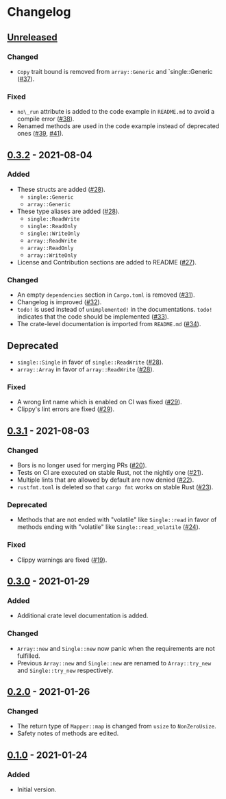 # Changelog

## [Unreleased]
### Changed
- `Copy` trait bound is removed from `array::Generic` and `single::Generic ([#37]).

### Fixed
- `no\_run` attribute is added to the code example in `README.md` to avoid a compile error ([#38]).
- Renamed methods are used in the code example instead of deprecated ones ([#39], [#41]).

## [0.3.2] - 2021-08-04
### Added
- These structs are added ([#28]).
  - `single::Generic`
  - `array::Generic`
- These type aliases are added ([#28]).
  - `single::ReadWrite`
  - `single::ReadOnly`
  - `single::WriteOnly`
  - `array::ReadWrite`
  - `array::ReadOnly`
  - `array::WriteOnly`
- License and Contribution sections are added to README ([#27]).

### Changed
- An empty `dependencies` section in `Cargo.toml` is removed ([#31]).
- Changelog is improved ([#32]).
- `todo!` is used instead of `unimplemented!` in the documentations. `todo!` indicates that the code should be implemented ([#33]).
- The crate-level documentation is imported from `README.md` ([#34]).

## Deprecated
- `single::Single` in favor of `single::ReadWrite` ([#28]).
- `array::Array` in favor of `array::ReadWrite` ([#28]).

### Fixed
- A wrong lint name which is enabled on CI was fixed ([#29]).
- Clippy's lint errors are fixed ([#29]).

## [0.3.1] - 2021-08-03
### Changed
- Bors is no longer used for merging PRs ([#20]).
- Tests on CI are executed on stable Rust, not the nightly one ([#21]).
- Multiple lints that are allowed by default are now denied ([#22]).
- `rustfmt.toml` is deleted so that `cargo fmt` works on stable Rust ([#23]).

### Deprecated
- Methods that are not ended with "volatile" like `Single::read` in favor of methods ending with "volatile" like `Single::read_volatile` ([#24]).

### Fixed
- Clippy warnings are fixed ([#19]).

## [0.3.0] - 2021-01-29
### Added
- Additional crate level documentation is added.

### Changed
- `Array::new` and `Single::new` now panic when the requirements are not fulfilled.
- Previous `Array::new` and `Single::new` are renamed to `Array::try_new` and `Single::try_new` respectively.

## [0.2.0] - 2021-01-26
### Changed
- The return type of `Mapper::map` is changed from `usize` to `NonZeroUsize`.
- Safety notes of methods are edited.

## [0.1.0] - 2021-01-24
### Added
- Initial version.

[#41]: https://github.com/toku-sa-n/accessor/pull/41
[#39]: https://github.com/toku-sa-n/accessor/pull/39
[#38]: https://github.com/toku-sa-n/accessor/pull/38
[#37]: https://github.com/toku-sa-n/accessor/pull/37
[#34]: https://github.com/toku-sa-n/accessor/pull/34
[#33]: https://github.com/toku-sa-n/accessor/pull/33
[#32]: https://github.com/toku-sa-n/accessor/pull/32
[#31]: https://github.com/toku-sa-n/accessor/pull/31
[#29]: https://github.com/toku-sa-n/accessor/pull/29
[#28]: https://github.com/toku-sa-n/accessor/pull/28
[#27]: https://github.com/toku-sa-n/accessor/pull/27
[#24]: https://github.com/toku-sa-n/accessor/pull/24
[#23]: https://github.com/toku-sa-n/accessor/pull/23
[#22]: https://github.com/toku-sa-n/accessor/pull/22
[#21]: https://github.com/toku-sa-n/accessor/pull/21
[#20]: https://github.com/toku-sa-n/accessor/pull/20
[#19]: https://github.com/toku-sa-n/accessor/pull/19

[Unreleased]: https://github.com/toku-sa-n/accessor/compare/v0.3.2...HEAD
[0.3.2]: https://github.com/toku-sa-n/accessor/compare/v0.3.1...v0.3.2
[0.3.1]: https://github.com/toku-sa-n/accessor/compare/v0.3.0...v0.3.1
[0.3.0]: https://github.com/toku-sa-n/accessor/compare/v0.2.0...v0.3.0
[0.2.0]: https://github.com/toku-sa-n/accessor/compare/v0.1.0...v0.2.0
[0.1.0]: https://github.com/toku-sa-n/accessor/releases/tag/v0.1.0
